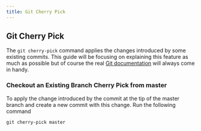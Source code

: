 ```yaml
---
title: Git Cherry Pick
---
```

## Git Cherry Pick

The `git cherry-pick` command applies the changes introduced by some existing commits. This guide will be focusing on explaining this feature as much as possible but of course the real <a href='https://git-scm.com/docs/git-cherry-pick' target='_blank' rel='nofollow'>Git documentation</a> will always come in handy.

### Checkout an Existing Branch Cherry Pick from master
To apply the change introduced by the commit at the tip of the master branch and create a new commit with this change. Run the following command
```shell
git cherry-pick master
```